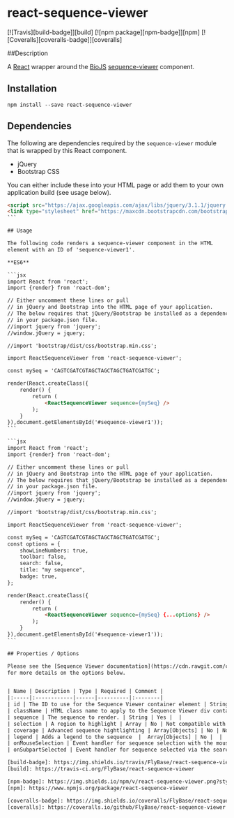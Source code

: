 # react-sequence-viewer

[![Travis][build-badge]][build]
[![npm package][npm-badge]][npm]
[![Coveralls][coveralls-badge]][coveralls]

##Description

A [React](https://facebook.github.io/react/) wrapper around the [BioJS](https://biojs.net/) [sequence-viewer](https://github.com/calipho-sib/sequence-viewer)
component.

## Installation

```
npm install --save react-sequence-viewer
```

## Dependencies

The following are dependencies required by the `sequence-viewer` module that is wrapped
by this React component.

* jQuery 
* Bootstrap CSS

You can either include these into your HTML page or add them to your 
own application build (see usage below).

````html
<script src="https://ajax.googleapis.com/ajax/libs/jquery/3.1.1/jquery.min.js"></script>
<link type="stylesheet" href="https://maxcdn.bootstrapcdn.com/bootstrap/3.3.7/css/bootstrap.min.css"></link>
```

## Usage

The following code renders a sequence-viewer component in the HTML
element with an ID of 'sequence-viewer1'.

**ES6**

```jsx
import React from 'react';
import {render} from 'react-dom';

// Either uncomment these lines or pull
// in jQuery and Bootstrap into the HTML page of your application.
// The below requires that jQuery/Bootstrap be installed as a dependency
// in your package.json file.
//import jquery from 'jquery';
//window.jQuery = jquery;

//import 'bootstrap/dist/css/bootstrap.min.css';

import ReactSequenceViewer from 'react-sequence-viewer';

const mySeq = 'CAGTCGATCGTAGCTAGCTAGCTGATCGATGC';

render(React.createClass({
    render() {
        return (
            <ReactSequenceViewer sequence={mySeq} />
        );
    }
}),document.getElementsById('#sequence-viewer1'));
```

```jsx
import React from 'react';
import {render} from 'react-dom';

// Either uncomment these lines or pull
// in jQuery and Bootstrap into the HTML page of your application.
// The below requires that jQuery/Bootstrap be installed as a dependency
// in your package.json file.
//import jquery from 'jquery';
//window.jQuery = jquery;

//import 'bootstrap/dist/css/bootstrap.min.css';

import ReactSequenceViewer from 'react-sequence-viewer';

const mySeq = 'CAGTCGATCGTAGCTAGCTAGCTGATCGATGC';
const options = {
    showLineNumbers: true,
    toolbar: false,
    search: false,
    title: "my sequence",
    badge: true,
};

render(React.createClass({
    render() {
        return (
            <ReactSequenceViewer sequence={mySeq} {...options} />
        );
    }
}),document.getElementsById('#sequence-viewer1'));
```

## Properties / Options

Please see the [Sequence Viewer documentation](https://cdn.rawgit.com/calipho-sib/sequence-viewer/master/examples/index.html)
for more details on the options below.


| Name | Description | Type | Required | Comment |
|:-----|:------------|------|----------|:--------|
| id | The ID to use for the Sequence Viewer container element | String | No |  |
| className | HTML class name to apply to the Sequence Viewer div container | String | No |  |
| sequence | The sequence to render. | String | Yes |  |
| selection | A region to highlight | Array | No | Not compatible with `coverage` |
| coverage | Advanced sequence hightlighting | Array[Objects] | No | Not compatible with `selection` |
| legend | Adds a legend to the sequence  |  Array[Objects] | No |  |
| onMouseSelection | Event handler for sequence selection with the mouse | function | No |  |
| onSubpartSelected | Event handler for sequence selected via the search box | function | No |  |

[build-badge]: https://img.shields.io/travis/FlyBase/react-sequence-viewer/master.png?style=flat-square
[build]: https://travis-ci.org/FlyBase/react-sequence-viewer

[npm-badge]: https://img.shields.io/npm/v/react-sequence-viewer.png?style=flat-square
[npm]: https://www.npmjs.org/package/react-sequence-viewer

[coveralls-badge]: https://img.shields.io/coveralls/FlyBase/react-sequence-viewer/master.png?style=flat-square
[coveralls]: https://coveralls.io/github/FlyBase/react-sequence-viewer
